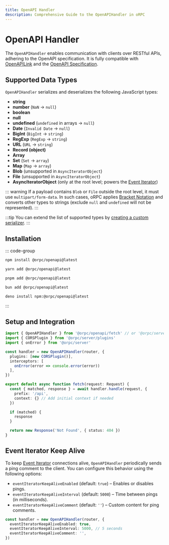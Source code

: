 ```yaml
---
title: OpenAPI Handler
description: Comprehensive Guide to the OpenAPIHandler in oRPC
---
```


# OpenAPI Handler

The `OpenAPIHandler` enables communication with clients over RESTful APIs, adhering to the OpenAPI specification. It is fully compatible with [OpenAPILink](/docs/openapi/client/openapi-link) and the [OpenAPI Specification](/docs/openapi/openapi-specification).

## Supported Data Types

`OpenAPIHandler` serializes and deserializes the following JavaScript types:

- **string**
- **number** (`NaN` → `null`)
- **boolean**
- **null**
- **undefined** (`undefined` in arrays → `null`)
- **Date** (`Invalid Date` → `null`)
- **BigInt** (`BigInt` → `string`)
- **RegExp** (`RegExp` → `string`)
- **URL** (`URL` → `string`)
- **Record (object)**
- **Array**
- **Set** (`Set` → `array`)
- **Map** (`Map` → `array`)
- **Blob** (unsupported in `AsyncIteratorObject`)
- **File** (unsupported in `AsyncIteratorObject`)
- **AsyncIteratorObject** (only at the root level; powers the [Event Iterator](/docs/event-iterator))

::: warning
If a payload contains `Blob` or `File` outside the root level, it must use `multipart/form-data`. In such cases, oRPC applies [Bracket Notation](/docs/openapi/bracket-notation) and converts other types to strings (exclude `null` and `undefined` will not be represented).
:::

:::tip
You can extend the list of supported types by [creating a custom serializer](/docs/openapi/advanced/openapi-json-serializer#extending-native-data-types).
:::

## Installation

::: code-group

```sh [npm]
npm install @orpc/openapi@latest
```

```sh [yarn]
yarn add @orpc/openapi@latest
```

```sh [pnpm]
pnpm add @orpc/openapi@latest
```

```sh [bun]
bun add @orpc/openapi@latest
```

```sh [deno]
deno install npm:@orpc/openapi@latest
```

:::

## Setup and Integration

```ts
import { OpenAPIHandler } from '@orpc/openapi/fetch' // or '@orpc/server/node'
import { CORSPlugin } from '@orpc/server/plugins'
import { onError } from '@orpc/server'

const handler = new OpenAPIHandler(router, {
  plugins: [new CORSPlugin()],
  interceptors: [
    onError(error => console.error(error))
  ],
})

export default async function fetch(request: Request) {
  const { matched, response } = await handler.handle(request, {
    prefix: '/api',
    context: {} // Add initial context if needed
  })

  if (matched) {
    response
  }

  return new Response('Not Found', { status: 404 })
}
```

## Event Iterator Keep Alive

To keep [Event Iterator](/docs/event-iterator) connections alive, `OpenAPIHandler` periodically sends a ping comment to the client. You can configure this behavior using the following options:

- `eventIteratorKeepAliveEnabled` (default: `true`) – Enables or disables pings.
- `eventIteratorKeepAliveInterval` (default: `5000`) – Time between pings (in milliseconds).
- `eventIteratorKeepAliveComment` (default: `''`) – Custom content for ping comments.

```ts
const handler = new OpenAPIHandler(router, {
  eventIteratorKeepAliveEnabled: true,
  eventIteratorKeepAliveInterval: 5000, // 5 seconds
  eventIteratorKeepAliveComment: '',
})
```
